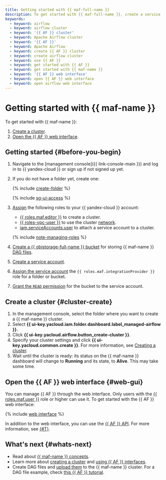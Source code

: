 ```yaml
---
title: Getting started with {{ maf-full-name }}
description: To get started with {{ maf-full-name }}, create a service cluster and open the {{ AF }} web interface.
keywords:
  - keyword: airflow
  - keyword: airflow cluster
  - keyword: '{{ AF }} cluster'
  - keyword: Apache Airflow cluster
  - keyword: '{{ AF }}'
  - keyword: Apache Airflow
  - keyword: create {{ AF }} cluster
  - keyword: create airflow cluster
  - keyword: use {{ AF }}
  - keyword: get started with {{ AF }}
  - keyword: get started with {{ maf-name }}
  - keyword: '{{ AF }} web interface'
  - keyword: open {{ AF }} web interface
  - keyword: open airflow web interface
---
```


# Getting started with {{ maf-name }}

To get started with {{ maf-name }}:

1. [Create a cluster](#cluster-create).
1. [Open the {{ AF }} web interface](#web-gui).

## Getting started {#before-you-begin}

1. Navigate to the [management console]({{ link-console-main }}) and log in to {{ yandex-cloud }} or sign up if not signed up yet.

1. If you do not have a folder yet, create one:

   {% include [create-folder](../_includes/create-folder.md) %}

   {% include [sg-ui-access](../_includes/mdb/maf/note-sg-ui-access.md) %}

1. [Assign](../iam/operations/roles/grant.md) the following roles to your {{ yandex-cloud }} account:

    * [{{ roles.maf.editor }}](security/index.md#managed-airflow-editor) to create a cluster.
    * [{{ roles-vpc-user }}](../vpc/security/index.md#vpc-user) to use the cluster [network](../vpc/concepts/network.md#network).
    * [iam.serviceAccounts.user](../iam/security/index.md#iam-serviceAccounts-user) to attach a service account to a cluster.

    {% include [note-managing-roles](../_includes/mdb/note-managing-roles.md) %}

1. [Create a {{ objstorage-full-name }} bucket](../storage/operations/buckets/create.md) for storing {{ maf-name }} [DAG files](concepts/index.md#about-the-service).
1. [Create a service account](../iam/operations/sa/create.md).
1. [Assign the service account](../iam/operations/sa/assign-role-for-sa.md) the `{{ roles.maf.integrationProvider }}` role for a folder or bucket.
1. [Grant the `READ` permission](../storage/operations/buckets/edit-acl.md) for the bucket to the service account.

## Create a cluster {#cluster-create}

1. In the management console, select the folder where you want to create a {{ maf-name }} cluster.
1. Select **{{ ui-key.yacloud.iam.folder.dashboard.label_managed-airflow }}**.
1. Click **{{ ui-key.yacloud.airflow.button_create-cluster }}**.
1. Specify your cluster settings and click **{{ ui-key.yacloud.common.create }}**. For more information, see [Creating a cluster](operations/cluster-create.md).
1. Wait until the cluster is ready: its status on the {{ maf-name }} dashboard will change to **Running** and its state, to **Alive**. This may take some time.

## Open the {{ AF }} web interface {#web-gui}

You can manage {{ AF }} through the web interface. Only users with the [{{ roles.maf.user }}](security/index.md#managed-airflow-user) role or higher can use it. To get started with the {{ AF }} web interface:

{% include [web interface](../_includes/mdb/maf/web-interface.md) %}

In addition to the web interface, you can use the [{{ AF }} API](https://airflow.apache.org/docs/apache-airflow/stable/stable-rest-api-ref.html). For more information, see [{#T}](operations/af-interfaces.md).

## What's next {#whats-next}

* Read about [{{ maf-name }} concepts](concepts/index.md).
* Learn more about [creating a cluster](operations/cluster-create.md) and [using {{ AF }} interfaces](operations/af-interfaces.md).
* Create DAG files and [upload them](operations/upload-dags.md) to the {{ maf-name }} cluster. For a DAG file example, check [this {{ AF }} tutorial](https://airflow.apache.org/docs/apache-airflow/stable/tutorial/fundamentals.html).
